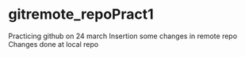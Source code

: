 # gitremote_repoPract1
Practicing github on 24 march
Insertion some changes in remote repo
Changes done at local repo
